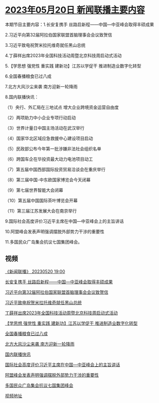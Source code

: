 # [2023年05月20日 新闻联播主要内容](https://tv.cctv.com/lm/xwlb/day/20230520.shtml)

本期节目主要内容：1.长安复携手 丝路启新程——中国—中亚峰会取得丰硕成果

2.习近平向第32届阿拉伯国家联盟首脑理事会会议致贺信

3.习近平致电祝贺米拉托维奇就任黑山总统

4.丁薛祥出席2023年全国科技活动周暨北京科技周启动式活动

5.【学思想 强党性 重实践 建新功】江苏以学促干 推进制造业数字化转型

6.全国春播粮食已过八成

7.北方大风沙尘来袭 南方迎新一轮降雨

8.国内联播快讯：

（1）央行、外汇局在三地试点 增大企业跨境资金运营自由度

（2）两项助力中小企业专项行动启动

（3）世界计量日中国主场活动在武汉举行

（4）国家华北区域应急救援中心建设项目启动

（5）民政部公布今年第一批涉嫌非法社会组织名单

（6）跨国车企在华投资最大动力电池项目动工

（7）第五届中国西部国际投资贸易洽谈会在重庆举行

（8）第三届中国-中东欧国家博览会今天闭幕

（9）第七届世界智能大会闭幕

（10）第五届中国国际茶叶博览会开幕

（11）第三届江苏发展大会在南京举行

9.国际社会高度评价习近平主席在中国—中亚峰会上的主旨讲话

10.阿盟峰会发表声明强调摆脱外部势力干涉的重要性

11.多国民众广岛集会抗议七国集团峰会。

## 视频

[《新闻联播》 20230520 19:00](https://tv.cctv.com/2023/05/20/VIDEBhVA8N8MrOw8EilKgPZz230520.shtml)

[长安复携手 丝路启新程——中国—中亚峰会取得丰硕成果](https://tv.cctv.com/2023/05/20/VIDEnwKnFvFx0CYhPfoA8Tif230520.shtml)

[习近平向第32届阿拉伯国家联盟首脑理事会会议致贺信](https://tv.cctv.com/2023/05/20/VIDEy4ndmEEGaseC156AURwk230520.shtml)

[习近平致电祝贺米拉托维奇就任黑山总统](https://tv.cctv.com/2023/05/20/VIDEV5Fj3FRmnxlERmhCniq8230520.shtml)

[丁薛祥出席2023年全国科技活动周暨北京科技周启动式活动](https://tv.cctv.com/2023/05/20/VIDEFWO3pXdVR8gmfxOh34NR230520.shtml)

[【学思想 强党性 重实践 建新功】江苏以学促干 推进制造业数字化转型](https://tv.cctv.com/2023/05/20/VIDEixbuFrh5w2v46jQKpNwJ230520.shtml)

[全国春播粮食已过八成](https://tv.cctv.com/2023/05/20/VIDEv44FDrEezpTWyvoK8PWv230520.shtml)

[北方大风沙尘来袭 南方迎新一轮降雨](https://tv.cctv.com/2023/05/20/VIDEyoR2TKk1ocVb0gxBqx7H230520.shtml)

[国内联播快讯](https://tv.cctv.com/2023/05/20/VIDE5UTU2k9zGhhHnUSpb5V1230520.shtml)

[国际社会高度评价习近平主席在中国—中亚峰会上的主旨讲话](https://tv.cctv.com/2023/05/20/VIDEYmvgDzZd9cXWcaTTGCkC230520.shtml)

[阿盟峰会发表声明强调摆脱外部势力干涉的重要性](https://tv.cctv.com/2023/05/20/VIDEPep1BViqi8lDsoYe3MBf230520.shtml)

[多国民众广岛集会抗议七国集团峰会](https://tv.cctv.com/2023/05/20/VIDEYtfEMmgbil9NiX8glTIJ230520.shtml)

[视频地址](https://tv.cctv.com/lm/xwlb/day/20230520.shtml) 

